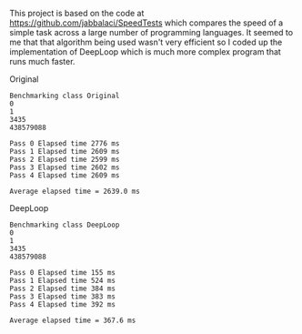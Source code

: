 This project is based on the code at https://github.com/jabbalaci/SpeedTests which compares the speed of a simple task across a large number of programming languages.  It seemed to me that that algorithm being used wasn't very efficient so I coded up the implementation of DeepLoop which is much more complex program that
runs much faster.

Original

```
Benchmarking class Original
0
1
3435
438579088

Pass 0 Elapsed time 2776 ms
Pass 1 Elapsed time 2609 ms
Pass 2 Elapsed time 2599 ms
Pass 3 Elapsed time 2602 ms
Pass 4 Elapsed time 2609 ms

Average elapsed time = 2639.0 ms
```

DeepLoop
```
Benchmarking class DeepLoop
0
1
3435
438579088

Pass 0 Elapsed time 155 ms
Pass 1 Elapsed time 524 ms
Pass 2 Elapsed time 384 ms
Pass 3 Elapsed time 383 ms
Pass 4 Elapsed time 392 ms

Average elapsed time = 367.6 ms
```
